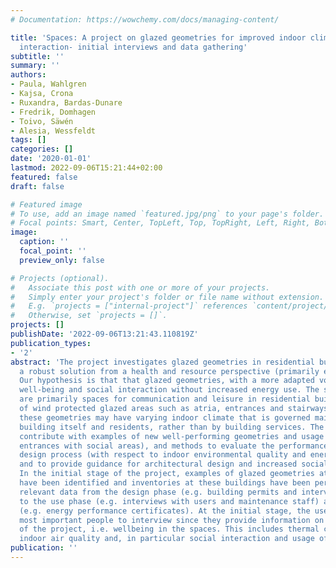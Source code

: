 ```yaml
---
# Documentation: https://wowchemy.com/docs/managing-content/

title: 'Spaces: A project on glazed geometries for improved indoor climate and social
  interaction- initial interviews and data gathering'
subtitle: ''
summary: ''
authors:
- Paula, Wahlgren
- Kajsa, Crona
- Ruxandra, Bardas-Dunare
- Fredrik, Domhagen
- Toivo, Säwén
- Alesia, Wessfeldt
tags: []
categories: []
date: '2020-01-01'
lastmod: 2022-09-06T15:21:44+02:00
featured: false
draft: false

# Featured image
# To use, add an image named `featured.jpg/png` to your page's folder.
# Focal points: Smart, Center, TopLeft, Top, TopRight, Left, Right, BottomLeft, Bottom, BottomRight.
image:
  caption: ''
  focal_point: ''
  preview_only: false

# Projects (optional).
#   Associate this post with one or more of your projects.
#   Simply enter your project's folder or file name without extension.
#   E.g. `projects = ["internal-project"]` references `content/project/deep-learning/index.md`.
#   Otherwise, set `projects = []`.
projects: []
publishDate: '2022-09-06T13:21:43.110819Z'
publication_types:
- '2'
abstract: 'The project investigates glazed geometries in residential buildings as
  a robust solution from a health and resource perspective (primarily energy and cultivation).
  Our hypothesis is that that glazed geometries, with a more adapted volume, can increase
  well-being and social interaction without increased energy use. The studied geometries
  are primarily spaces for communication and leisure in residential buildings, consisting
  of wind protected glazed areas such as atria, entrances and stairways. Furthermore,
  these geometries may have varying indoor climate that is governed mainly by the
  building itself and residents, rather than by building services. The project will
  contribute with examples of new well-performing geometries and usage (such as larger
  entrances with social areas), and methods to evaluate the performance early in the
  design process (with respect to indoor environmental quality and energy efficiency)
  and to provide guidance for architectural design and increased social interaction.
  In the initial stage of the project, examples of glazed geometries at buildings
  have been identified and inventories at these buildings have been performed to gather
  relevant data from the design phase (e.g. building permits and interviews with consultants),
  to the use phase (e.g. interviews with users and maintenance staff) and follow up
  (e.g. energy performance certificates). At the initial stage, the users are the
  most important people to interview since they provide information on the key aspects
  of the project, i.e. wellbeing in the spaces. This includes thermal comfort, acoustics,
  indoor air quality and, in particular social interaction and usage of spaces.  '
publication: ''
---
```

